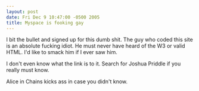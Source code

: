 ```yaml
---
layout: post
date: Fri Dec 9 10:47:00 -0500 2005
title: Myspace is fooking gay
---
```


I bit the bullet and signed up for this dumb shit.  The guy who coded this
site is an absolute fucking idiot.  He must never have heard of the W3 or
valid HTML.  I'd like to smack him if I ever saw him.

I don't even know what the link is to it.  Search for Joshua Priddle if you
really must know.

Alice in Chains kicks ass in case you didn't know.
